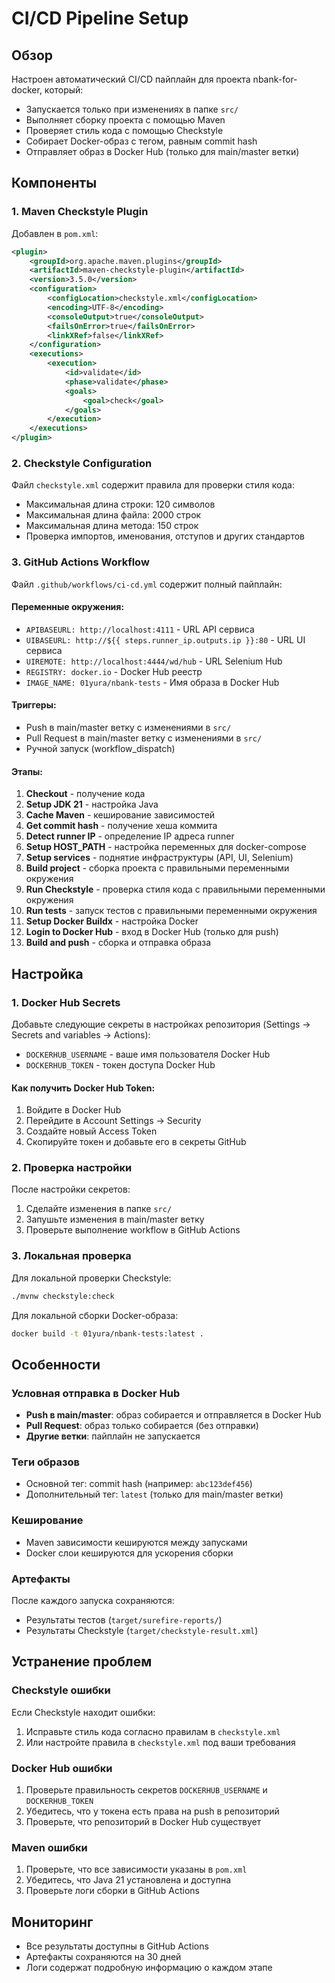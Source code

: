 # CI/CD Pipeline Setup

## Обзор

Настроен автоматический CI/CD пайплайн для проекта nbank-for-docker, который:

- Запускается только при изменениях в папке `src/`
- Выполняет сборку проекта с помощью Maven
- Проверяет стиль кода с помощью Checkstyle
- Собирает Docker-образ с тегом, равным commit hash
- Отправляет образ в Docker Hub (только для main/master ветки)

## Компоненты

### 1. Maven Checkstyle Plugin

Добавлен в `pom.xml`:

```xml
<plugin>
    <groupId>org.apache.maven.plugins</groupId>
    <artifactId>maven-checkstyle-plugin</artifactId>
    <version>3.5.0</version>
    <configuration>
        <configLocation>checkstyle.xml</configLocation>
        <encoding>UTF-8</encoding>
        <consoleOutput>true</consoleOutput>
        <failsOnError>true</failsOnError>
        <linkXRef>false</linkXRef>
    </configuration>
    <executions>
        <execution>
            <id>validate</id>
            <phase>validate</phase>
            <goals>
                <goal>check</goal>
            </goals>
        </execution>
    </executions>
</plugin>
```

### 2. Checkstyle Configuration

Файл `checkstyle.xml` содержит правила для проверки стиля кода:

- Максимальная длина строки: 120 символов
- Максимальная длина файла: 2000 строк
- Максимальная длина метода: 150 строк
- Проверка импортов, именования, отступов и других стандартов

### 3. GitHub Actions Workflow

Файл `.github/workflows/ci-cd.yml` содержит полный пайплайн:

#### Переменные окружения:

- `APIBASEURL: http://localhost:4111` - URL API сервиса
- `UIBASEURL: http://${{ steps.runner_ip.outputs.ip }}:80` - URL UI сервиса
- `UIREMOTE: http://localhost:4444/wd/hub` - URL Selenium Hub
- `REGISTRY: docker.io` - Docker Hub реестр
- `IMAGE_NAME: 01yura/nbank-tests` - Имя образа в Docker Hub

#### Триггеры:

- Push в main/master ветку с изменениями в `src/`
- Pull Request в main/master ветку с изменениями в `src/`
- Ручной запуск (workflow_dispatch)

#### Этапы:

1. **Checkout** - получение кода
2. **Setup JDK 21** - настройка Java
3. **Cache Maven** - кеширование зависимостей
4. **Get commit hash** - получение хеша коммита
5. **Detect runner IP** - определение IP адреса runner
6. **Setup HOST_PATH** - настройка переменных для docker-compose
7. **Setup services** - поднятие инфраструктуры (API, UI, Selenium)
8. **Build project** - сборка проекта с правильными переменными окружения
9. **Run Checkstyle** - проверка стиля кода с правильными переменными окружения
10. **Run tests** - запуск тестов с правильными переменными окружения
11. **Setup Docker Buildx** - настройка Docker
12. **Login to Docker Hub** - вход в Docker Hub (только для push)
13. **Build and push** - сборка и отправка образа

## Настройка

### 1. Docker Hub Secrets

Добавьте следующие секреты в настройках репозитория (Settings → Secrets and variables → Actions):

- `DOCKERHUB_USERNAME` - ваше имя пользователя Docker Hub
- `DOCKERHUB_TOKEN` - токен доступа Docker Hub

#### Как получить Docker Hub Token:

1. Войдите в Docker Hub
2. Перейдите в Account Settings → Security
3. Создайте новый Access Token
4. Скопируйте токен и добавьте его в секреты GitHub

### 2. Проверка настройки

После настройки секретов:

1. Сделайте изменения в папке `src/`
2. Запушьте изменения в main/master ветку
3. Проверьте выполнение workflow в GitHub Actions

### 3. Локальная проверка

Для локальной проверки Checkstyle:

```bash
./mvnw checkstyle:check
```

Для локальной сборки Docker-образа:

```bash
docker build -t 01yura/nbank-tests:latest .
```

## Особенности

### Условная отправка в Docker Hub

- **Push в main/master**: образ собирается и отправляется в Docker Hub
- **Pull Request**: образ только собирается (без отправки)
- **Другие ветки**: пайплайн не запускается

### Теги образов

- Основной тег: commit hash (например: `abc123def456`)
- Дополнительный тег: `latest` (только для main/master ветки)

### Кеширование

- Maven зависимости кешируются между запусками
- Docker слои кешируются для ускорения сборки

### Артефакты

После каждого запуска сохраняются:

- Результаты тестов (`target/surefire-reports/`)
- Результаты Checkstyle (`target/checkstyle-result.xml`)

## Устранение проблем

### Checkstyle ошибки

Если Checkstyle находит ошибки:

1. Исправьте стиль кода согласно правилам в `checkstyle.xml`
2. Или настройте правила в `checkstyle.xml` под ваши требования

### Docker Hub ошибки

1. Проверьте правильность секретов `DOCKERHUB_USERNAME` и `DOCKERHUB_TOKEN`
2. Убедитесь, что у токена есть права на push в репозиторий
3. Проверьте, что репозиторий в Docker Hub существует

### Maven ошибки

1. Проверьте, что все зависимости указаны в `pom.xml`
2. Убедитесь, что Java 21 установлена и доступна
3. Проверьте логи сборки в GitHub Actions

## Мониторинг

- Все результаты доступны в GitHub Actions
- Артефакты сохраняются на 30 дней
- Логи содержат подробную информацию о каждом этапе
